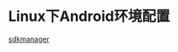 # Linux下Android环境配置
 [sdkmanager]( https://dl.google.com/android/repository/commandlinetools-linux-6858069_latest.zip)
